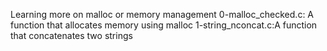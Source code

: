 Learning more on malloc or memory management
0-malloc_checked.c: A function that allocates memory using malloc
1-string_nconcat.c:A function that concatenates two strings
